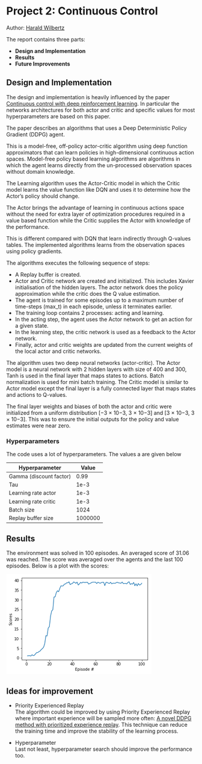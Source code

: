 # Project 2: Continuous Control

Author: [Harald Wilbertz](http://github.com/wilbertz) 

The report contains three parts:

- **Design and Implementation**
- **Results**
- **Future Improvements** 

## Design and Implementation
The design and implementation is heavily influenced by the paper [Continuous control with deep
reinforcement learning](https://arxiv.org/abs/1509.02971). In particular the networks architectures 
for both actor and critic and specific values for most hyperparameters are based on this paper.

The paper describes an algorithms that uses a Deep Deterministic Policy Gradient (DDPG) agent. 

This is a  model-free, off-policy actor-critic algorithm using deep function approximators 
that can learn policies in high-dimensional continuous action spaces. Model-free policy 
based learning algorithms are algorithms in which the agent learns
directly from the un-processed observation spaces without domain knowledge.

The Learning algorithm uses the Actor-Critic model in which the Critic model learns the value
function like DQN and uses it to determine how the Actor’s policy should change. 

The Actor brings the advantage of learning in continuous actions space
without the need for extra layer of optimization procedures required in a value based
function while the Critic supplies the Actor with knowledge of the performance.

This is different compared with DQN that learn indirectly through Q-values tables. The implemented 
algorithms learns from the observation spaces using policy gradients. 

The algorithms executes the following sequence of steps:
- A Replay buffer is created.
- Actor and Critic network are created and initialized. This includes Xavier initialisation of the hidden layers.
 The actor network does the policy approximation while the critic does the Q value estimation.
- The agent is trained for some episodes up to a maximum number of time-steps (max_t) in each episode, 
unless it terminates earlier.
- The training loop contains 2 processes: acting and learning.
- In the acting step, the agent uses the Actor network to get an action for a given state.
- In the learning step, the critic network is used as a feedback to the Actor network.
- Finally, actor and critic weights are updated from the current weights of the local actor and critic networks.

The algorithm uses two deep neural networks (actor-critic).
The Actor model is a neural network with 2 hidden layers with size of 400 and 300,
Tanh is used in the final layer that maps states to actions. Batch normalization is used for mini batch training.
The Critic model is similar to Actor model except the final layer is a fully connected layer that maps states and 
actions to Q-values.

The final layer weights and biases of both the actor and critic
were initialized from a uniform distribution [−3 × 10−3, 3 × 10−3] and [3 × 10−3, 3 × 10−3]. 
This was to ensure the initial outputs for the policy and value estimates were near zero. 

### Hyperparameters

  The code uses a lot of hyperparameters. The values a are given below

  | Hyperparameter                      | Value   |
  | ----------------------------------- | ------- |
  | Gamma (discount factor)             | 0.99    |
  | Tau                                 | 1e-3    |
  | Learning rate actor                 | 1e-3    |
  | Learning rate critic                | 1e-3    |
  | Batch size                          | 1024    |
  | Replay buffer size                  | 1000000 |

  
## Results
The environment was solved in 100 episodes. An averaged score of 31.06 was reached. 
The score was averaged over the agents and the last 100 episodes. Below is a plot with the scores:

![scores](images/scores_plot.png)

## Ideas for improvement

- Priority Experienced Replay  
The algorithm could be improved by using Priority Experienced Replay where important experience will be sampled more often:
[A novel DDPG method with prioritized experience replay](https://www.semanticscholar.org/paper/A-novel-DDPG-method-with-prioritized-experience-Hou-Liu/027d002d205e49989d734603ff0c2f7cbfa6b6dd).
This technique can reduce the training time and improve the stability of the learning process.

- Hyperparameter  
Last not least, hyperparameter search should improve the performance too.

